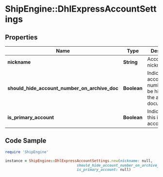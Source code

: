# ShipEngine::DhlExpressAccountSettings

## Properties

Name | Type | Description | Notes
------------ | ------------- | ------------- | -------------
**nickname** | **String** | Account nickname | [optional] 
**should_hide_account_number_on_archive_doc** | **Boolean** | Indicates if the account number should be hidden on the archive documentation | [optional] 
**is_primary_account** | **Boolean** | Indicates if this is primary account | [optional] 

## Code Sample

```ruby
require 'ShipEngine'

instance = ShipEngine::DhlExpressAccountSettings.new(nickname: null,
                                 should_hide_account_number_on_archive_doc: null,
                                 is_primary_account: null)
```


